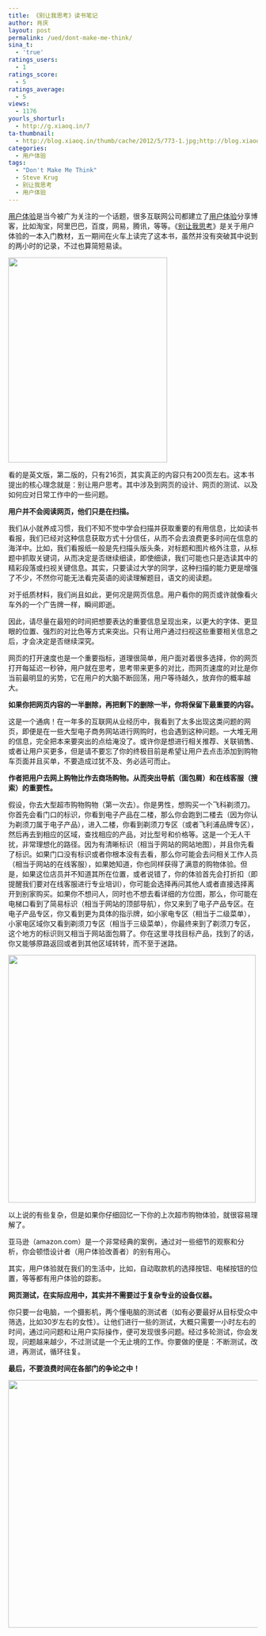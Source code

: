 ```yaml
---
title: 《别让我思考》读书笔记
author: 肖庆
layout: post
permalink: /ued/dont-make-me-think/
sina_t:
  - 'true'
ratings_users:
  - 1
ratings_score:
  - 5
ratings_average:
  - 5
views:
  - 1176
yourls_shorturl:
  - http://g.xiaoq.in/7
ta-thumbnail:
  - http://blog.xiaoq.in/thumb/cache/2012/5/773-1.jpg;http://blog.xiaoq.in/thumb/cache/2012/5/773-2.gif;http://blog.xiaoq.in/thumb/cache/2012/5/773-3.gif;
categories:
  - 用户体验
tags:
  - "Don't Make Me Think"
  - Steve Krug
  - 别让我思考
  - 用户体验
---
```

<span class='wp_keywordlink_affiliate'><a href="http://blog.xiaoq.in/tag/ued/" title="查看用户体验中的全部文章" target="_blank">用户体验</a></span>是当今被广为关注的一个话题，很多互联网公司都建立了<span class='wp_keywordlink_affiliate'><a href="http://blog.xiaoq.in/tag/ued/" title="查看用户体验中的全部文章" target="_blank">用户体验</a></span>分享博客，比如淘宝，阿里巴巴，百度，网易，腾讯，等等。《<span class='wp_keywordlink_affiliate'><a href="http://blog.xiaoq.in/tag/%e5%88%ab%e8%ae%a9%e6%88%91%e6%80%9d%e8%80%83/" title="查看别让我思考中的全部文章" target="_blank">别让我思考</a></span>》是关于用户体验的一本入门教材，五一期间在火车上读完了这本书，虽然并没有突破其中说到的两小时的记录，不过也算简短易读。

<img class="alignnone" title="Don't Make Me Think" src="http://img3.douban.com/lpic/s4357645.jpg" alt="" width="321" height="414" />

看的是英文版，第二版的，只有216页，其实真正的内容只有200页左右。这本书提出的核心理念就是：别让用户思考。其中涉及到网页的设计、网页的测试、以及如何应对日常工作中的一些问题。

**用户并不会阅读网页，他们只是在扫描。**

我们从小就养成习惯，我们不知不觉中学会扫描并获取重要的有用信息，比如读书看报，我们已经对这种信息获取方式十分信任，从而不会去浪费更多时间在信息的海洋中。比如，我们看报纸一般是先扫描头版头条，对标题和图片格外注意，从标题中抓取关键词，从而决定是否继续细读，即使细读，我们可能也只是选读其中的精彩段落或扫视关键信息。其实，只要读过大学的同学，这种扫描的能力更是增强了不少，不然你可能无法看完英语的阅读理解题目，语文的阅读题。

对于纸质材料，我们尚且如此，更何况是网页信息。用户看你的网页或许就像看火车外的一个广告牌一样，瞬间即逝。

因此，请尽量在最短的时间把想要表达的重要信息呈现出来，以更大的字体、更显眼的位置、强烈的对比色等方式来突出。只有让用户通过扫视这些重要相关信息之后，才会决定是否继续深究。

网页的打开速度也是一个重要指标，道理很简单，用户面对着很多选择，你的网页打开每延迟一秒钟，用户就在思考，思考带来更多的对比，而网页速度的对比是你当前最明显的劣势，它在用户的大脑不断回荡，用户等待越久，放弃你的概率越大。

**如果你把网页内容的一半删除，再把剩下的删除一半，你将保留下最重要的内容。**

这是一个通病！在一年多的互联网从业经历中，我看到了太多出现这类问题的网页，即便是在一些大型电子商务网站进行网购时，也会遇到这种问题。一大堆无用的信息，完全把本来要突出的点给淹没了。或许你是想进行相关推荐、关联销售、或者让用户买更多，但是请不要忘了你的终极目前是希望让用户去点击添加到购物车页面并且买单，不要造成过犹不及、务必适可而止。

**作者把用户去网上购物比作去商场购物。从而突出导航（面包屑）和在线客服（搜索）的重要性。**

假设，你去大型超市购物购物（第一次去）。你是男性，想购买一个飞科剃须刀。你首先会看门口的标识，你看到电子产品在二楼，那么你会跑到二楼去（因为你认为剃须刀属于电子产品），进入二楼，你看到剃须刀专区（或者飞利浦品牌专区），然后再去到相应的区域，查找相应的产品，对比型号和价格等。这是一个无人干扰，非常理想化的路径。因为有清晰标识（相当于网站的网站地图），并且你先看了标识。如果门口没有标识或者你根本没有去看，那么你可能会去问相关工作人员（相当于网站的在线客服），如果她知道，你也同样获得了满意的购物体验。但是，如果这位店员并不知道其所在位置，或者说错了，你的体验首先会打折扣（即提醒我们要对在线客服进行专业培训），你可能会选择再问其他人或者直接选择离开到别家购买。如果你不想问人，同时也不想去看详细的方位图，那么，你可能在电梯口看到了简易标识（相当于网站的顶部导航），你又来到了电子产品专区。在电子产品专区，你又看到更为具体的指示牌，如小家电专区（相当于二级菜单），小家电区域你又看到剃须刀专区（相当于三级菜单），你最终来到了剃须刀专区，这个地方的标识则又相当于网站面包屑了。你在这里寻找目标产品，找到了的话，你又能够原路返回或者到其他区域转转，而不至于迷路。

<img class="alignnone size-full wp-image-774" title="ued-01" src="http://xiaoq.in/g/pics/2012/05/ued-01.gif" alt="" width="500" height="500" />

以上说的有些复杂，但是如果你仔细回忆一下你的上次超市购物体验，就很容易理解了。

亚马逊（amazon.com）是一个非常经典的案例，通过对一些细节的观察和分析，你会顿悟设计者（用户体验改善者）的别有用心。

其实，用户体验就在我们的生活中，比如，自动取款机的选择按钮、电梯按钮的位置，等等都有用户体验的踪影。

**网页测试，在实际应用中，其实并不需要过于复杂专业的设备仪器。**

你只要一台电脑，一个摄影机，两个懂电脑的测试者（如有必要最好从目标受众中筛选，比如30岁左右的女性）。让他们进行一些的测试，大概只需要一小时左右的时间，通过问问题和让用户实际操作，便可发现很多问题。经过多轮测试，你会发现，问题越来越少，不过测试是一个无止境的工作。你要做的便是：不断测试，改进，再测试，循环往复。

**最后，不要浪费时间在各部门的争论之中！**

<img class="alignnone size-full wp-image-775" title="ued-02" src="http://xiaoq.in/g/pics/2012/05/ued-02.gif" alt="" width="640" height="500" />

&nbsp;